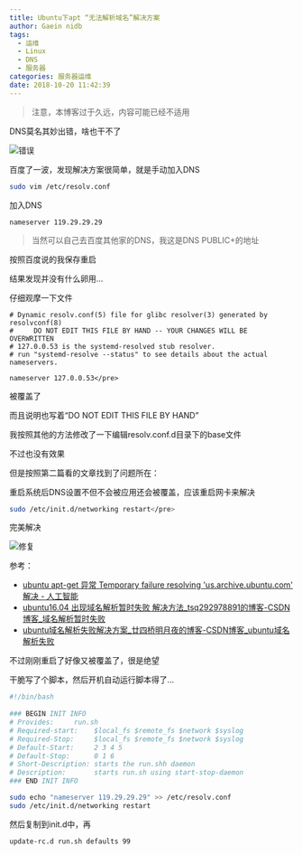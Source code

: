 ```yaml
---
title: Ubuntu下apt “无法解析域名”解决方案
author: Gaein nidb
tags:
  - 运维
  - Linux
  - DNS
  - 服务器
categories: 服务器运维
date: 2018-10-20 11:42:39
---
```


> 注意，本博客过于久远，内容可能已经不适用

DNS莫名其妙出错，啥也干不了

![错误](https://img.cdn.gaein.cn/website_used/blog/Fix-Ubuntu-DNS-Error/01.webp)

百度了一波，发现解决方案很简单，就是手动加入DNS

```sh
sudo vim /etc/resolv.conf
```
加入DNS

```
nameserver 119.29.29.29
```

> 当然可以自己去百度其他家的DNS，我这是DNS PUBLIC+的地址

按照百度说的我保存重启

结果发现并没有什么卵用...

仔细观摩一下文件

```
# Dynamic resolv.conf(5) file for glibc resolver(3) generated by resolvconf(8)
#     DO NOT EDIT THIS FILE BY HAND -- YOUR CHANGES WILL BE OVERWRITTEN
# 127.0.0.53 is the systemd-resolved stub resolver.
# run "systemd-resolve --status" to see details about the actual nameservers.

nameserver 127.0.0.53</pre>
```

被覆盖了

而且说明也写着“DO NOT EDIT THIS FILE BY HAND”

我按照其他的方法修改了一下编辑resolv.conf.d目录下的base文件

不过也没有效果

但是按照第二篇看的文章找到了问题所在：

重启系统后DNS设置不但不会被应用还会被覆盖，应该重启网卡来解决

```sh
sudo /etc/init.d/networking restart</pre>
```

完美解决

![修复](https://img.cdn.gaein.cn/website_used/blog/Fix-Ubuntu-DNS-Error/02.webp)

参考：

* [ubuntu apt-get 异常 Temporary failure resolving 'us.archive.ubuntu.com' 解决 - 人工智能](http://www.myexceptions.net/ai/1477082.html)
* [ubuntu16.04 出现域名解析暂时失败 解决方法_tsq292978891的博客-CSDN博客_域名解析暂时失败](https://blog.csdn.net/tsq292978891/article/details/75039926)
* [ubuntu域名解析失败解决方案_廿四桥明月夜的博客-CSDN博客_ubuntu域名解析失败](https://blog.csdn.net/u012207345/article/details/78339218)

不过刚刚重启了好像又被覆盖了，很是绝望

干脆写了个脚本，然后开机自动运行脚本得了...

```sh
#!/bin/bash
  
### BEGIN INIT INFO
# Provides:     run.sh 
# Required-start:    $local_fs $remote_fs $network $syslog 
# Required-Stop:     $local_fs $remote_fs $network $syslog 
# Default-Start:     2 3 4 5 
# Default-Stop:      0 1 6 
# Short-Description: starts the run.shh daemon 
# Description:       starts run.sh using start-stop-daemon 
### END INIT INFO

sudo echo "nameserver 119.29.29.29" >> /etc/resolv.conf
sudo /etc/init.d/networking restart
```

然后复制到init.d中，再

```
update-rc.d run.sh defaults 99
```
